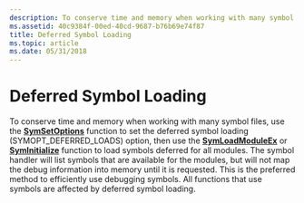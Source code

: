 ```yaml
---
description: To conserve time and memory when working with many symbol files, use the SymSetOptions function to set the deferred symbol loading (SYMOPT\_DEFERRED\_LOADS) option.
ms.assetid: 40c9384f-00ed-40cd-9687-b76b69e74f87
title: Deferred Symbol Loading
ms.topic: article
ms.date: 05/31/2018
---
```


# Deferred Symbol Loading

To conserve time and memory when working with many symbol files, use the [**SymSetOptions**](/windows/desktop/api/Dbghelp/nf-dbghelp-symsetoptions) function to set the deferred symbol loading (SYMOPT\_DEFERRED\_LOADS) option, then use the [**SymLoadModuleEx**](/windows/desktop/api/Dbghelp/nf-dbghelp-symloadmoduleex) or [**SymInitialize**](/windows/desktop/api/Dbghelp/nf-dbghelp-syminitialize) function to load symbols deferred for all modules. The symbol handler will list symbols that are available for the modules, but will not map the debug information into memory until it is requested. This is the preferred method to efficiently use debugging symbols. All functions that use symbols are affected by deferred symbol loading.

 

 




